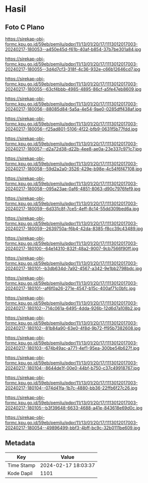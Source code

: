 # Hasil

## Foto C Plano

https://sirekap-obj-formc.kpu.go.id/59eb/pemilu/pdpr/11/13/01/20/17/1113012017003-20240217-180053--a450e45d-f61b-40af-b854-37b7be301a84.jpg

https://sirekap-obj-formc.kpu.go.id/59eb/pemilu/pdpr/11/13/01/20/17/1113012017003-20240217-180055--3d4d7cf3-318f-4c36-932e-c66b12646cd7.jpg

https://sirekap-obj-formc.kpu.go.id/59eb/pemilu/pdpr/11/13/01/20/17/1113012017003-20240217-180055--63cf4bbb-4985-4895-86cf-a5fe47eb8609.jpg

https://sirekap-obj-formc.kpu.go.id/59eb/pemilu/pdpr/11/13/01/20/17/1113012017003-20240217-180056--88085d84-5a5a-4e54-9ae0-0285dff438af.jpg

https://sirekap-obj-formc.kpu.go.id/59eb/pemilu/pdpr/11/13/01/20/17/1113012017003-20240217-180056--f25ad801-5106-4f22-bfb9-0631f5b77fdd.jpg

https://sirekap-obj-formc.kpu.go.id/59eb/pemilu/pdpr/11/13/01/20/17/1113012017003-20240217-180057--d2a72d38-d22b-4ee8-ae0a-23e337c971c7.jpg

https://sirekap-obj-formc.kpu.go.id/59eb/pemilu/pdpr/11/13/01/20/17/1113012017003-20240217-180058--59d2a2a0-3526-429e-b98e-4c54f6f47108.jpg

https://sirekap-obj-formc.kpu.go.id/59eb/pemilu/pdpr/11/13/01/20/17/1113012017003-20240217-180058--095a23ae-0af6-4851-8063-d90c7976fef9.jpg

https://sirekap-obj-formc.kpu.go.id/59eb/pemilu/pdpr/11/13/01/20/17/1113012017003-20240217-180059--6d331c8f-7ce5-4eff-8c14-55dd309bed6a.jpg

https://sirekap-obj-formc.kpu.go.id/59eb/pemilu/pdpr/11/13/01/20/17/1113012017003-20240217-180059--2639750a-f6b4-42da-8385-f8cc39c43489.jpg

https://sirekap-obj-formc.kpu.go.id/59eb/pemilu/pdpr/11/13/01/20/17/1113012017003-20240217-180100--64e14310-832f-48a2-9007-9cb7566f90ff.jpg

https://sirekap-obj-formc.kpu.go.id/59eb/pemilu/pdpr/11/13/01/20/17/1113012017003-20240217-180101--b3db634d-7a92-4567-a342-9e1bb2798bdc.jpg

https://sirekap-obj-formc.kpu.go.id/59eb/pemilu/pdpr/11/13/01/20/17/1113012017003-20240217-180101--af6f0a26-271e-4547-b15c-400af71c0bfc.jpg

https://sirekap-obj-formc.kpu.go.id/59eb/pemilu/pdpr/11/13/01/20/17/1113012017003-20240217-180102--714c061a-6495-4dda-926b-12d6d7a108b2.jpg

https://sirekap-obj-formc.kpu.go.id/59eb/pemilu/pdpr/11/13/01/20/17/1113012017003-20240217-180102--81b84a90-63e0-4f8d-9b72-ff95b7382608.jpg

https://sirekap-obj-formc.kpu.go.id/59eb/pemilu/pdpr/11/13/01/20/17/1113012017003-20240217-180103--674b49ac-a771-4ef1-95ea-300be54b627f.jpg

https://sirekap-obj-formc.kpu.go.id/59eb/pemilu/pdpr/11/13/01/20/17/1113012017003-20240217-180104--8644de1f-00e0-44bf-b750-c37c49918767.jpg

https://sirekap-obj-formc.kpu.go.id/59eb/pemilu/pdpr/11/13/01/20/17/1113012017003-20240217-180104--074d41fa-1b7c-4880-bb36-22ffb6f27c26.jpg

https://sirekap-obj-formc.kpu.go.id/59eb/pemilu/pdpr/11/13/01/20/17/1113012017003-20240217-180105--b3f39648-6633-4688-a41e-843618e69d0c.jpg

https://sirekap-obj-formc.kpu.go.id/59eb/pemilu/pdpr/11/13/01/20/17/1113012017003-20240217-180054--49896499-bbf3-4bff-bc9c-32b0111be609.jpg


## Metadata

| Key        | Value               |
| ---------- | ------------------- |
| Time Stamp | 2024-02-17 18:03:37 |
| Kode Dapil | 1101                |



